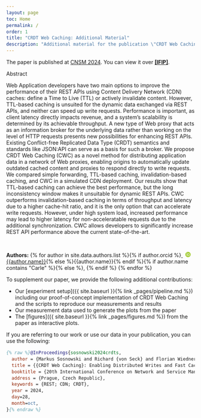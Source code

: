 ```yaml
---
layout: page
toc: Home
permalink: /
order: 1
title: "CRDT Web Caching: Additional Material"
description: "Additional material for the publication \"CRDT Web Caching: Enabling Distributed Writes and Fast Cache Consistency for REST APIs\", providing access to published data and tools."
---
```


The paper is published at [CNSM 2024](https://www.cnsm-conf.org/2024/). You can view it over **[[IFIP]](https://opendl.ifip-tc6.org/db/conf/cnsm/cnsm2024/1571043735.pdf)**.


<div class="accordion-box">
  <div class="accordion-box__title">
    Abstract
  </div>
  <div class="accordion-box__content">
      <p>Web Application developers have two main options to improve the performance of their REST APIs using Content Delivery Network (CDN) caches: define a Time to Live (TTL) or actively invalidate content. However, TTL-based caching is unsuited for the dynamic data exchanged via REST APIs, and neither can speed up write requests. Performance is important, as client latency directly impacts revenue, and a system’s scalability is determined by its achievable throughput. A new type of Web proxy that acts as an information broker for the underlying data rather than working on the level of HTTP requests presents new possibilities for enhancing REST APIs. Existing Conflict-free Replicated Data Type (CRDT) semantics and standards like JSON:API can serve as a basis for such a broker. We propose CRDT Web Caching (CWC) as a novel method for distributing application data in a network of Web proxies, enabling origins to automatically update outdated cached content and proxies to respond directly to write requests. We compared simple forwarding, TTL-based caching, invalidation-based caching, and CWC in a simulated CDN deployment. Our results show that TTL-based caching can achieve the best performance, but the long inconsistency window makes it unsuitable for dynamic REST APIs. CWC outperforms invalidation-based caching in terms of throughput and latency due to a higher cache-hit ratio, and it is the only option that can accelerate write requests. However, under high system load, increased performance may lead to higher latency for non-acceleratable requests due to the additional synchronization. CWC allows developers to significantly increase REST API performance above the current state-of-the-art.</p>
  </div>
</div><br>

**Authors:**
{% for author in site.data.authors.list %}{% if author.orcid %}<a style="border-bottom: none" href="https://orcid.org/{{author.orcid}}">
<img src="assets/ORCIDiD_icon16x16.png" style="width: 1em; margin-inline-start: 0.5em;" alt="ORCID iD icon"/></a>
[{{author.name}}](https://orcid.org/{{author.orcid}}){% else %}{{author.name}}{% endif %}{% if author.name contains "Carle" %}{% else %}, {% endif %}
{% endfor %}


To supplement our paper, we provide the following additional contributions:

- Our [experiment setup]({{ site.baseurl }}{% link _pages/pipeline.md %}) including our proof-of-concept implementation of CRDT Web Caching and the scripts to reproduce our measurements and results
- Our measurement data used to generate the plots from the paper
- The [figures]({{ site.baseurl }}{% link _pages/figures.md %}) from the paper as interactive plots.


If you are referring to our work or use our data in your publication, you can use the following:

```bib
{% raw %}@InProceedings{sosnowski2024crdts,
  author = {Markus Sosnowski and Richard {von Seck} and Florian Wiedner and Georg Carle},
  title = {{CRDT Web Caching}: Enabling Distributed Writes and Fast Cache Consistency for {REST} {APIs}},
  booktitle = {20th International Conference on Network and Service Management (CNSM)},
  address = {Prague, Czech Republic},
  keywords = {REST; CDN; CRDT},
  year = 2024,
  day=28,
  month=oct,
}{% endraw %}
```

